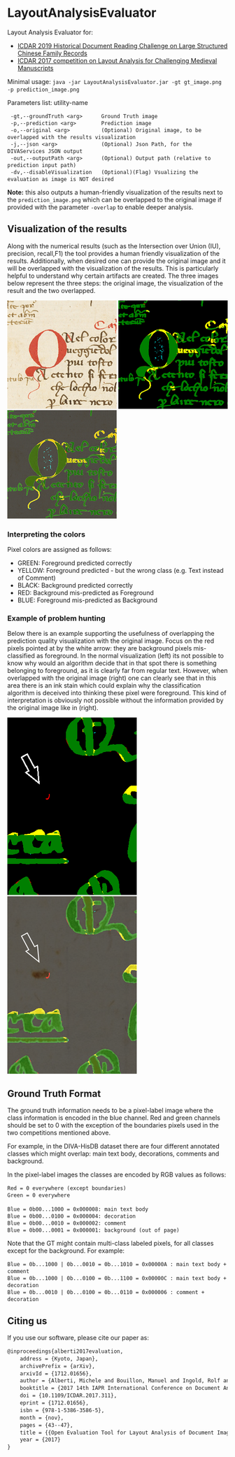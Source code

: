 # LayoutAnalysisEvaluator


Layout Analysis Evaluator for:
  * [ICDAR 2019 Historical Document Reading Challenge on Large Structured Chinese Family Records](https://www.ltu.se/research/subjects/Maskininlarning/ICDAR-2019-HDRC-Chinese?l=en "ICDAR 2019 Historical Document Reading Challenge on Large Structured Chinese Family Records Homepage")
  * [ICDAR 2017 competition on Layout Analysis for Challenging Medieval Manuscripts](https://diuf.unifr.ch/main/hisdoc/icdar2017-hisdoc-layout-comp "ICDAR 2017 competition on Layout Analysis for Challenging Medieval Manuscripts Homepage")

Minimal usage: `java -jar LayoutAnalysisEvaluator.jar -gt gt_image.png -p prediction_image.png`

Parameters list: utility-name
```
 -gt,--groundTruth <arg>      Ground Truth image 
 -p,--prediction <arg>        Prediction image 
 -o,--original <arg>          (Optional) Original image, to be overlapped with the results visualization
 -j,--json <arg>              (Optional) Json Path, for the DIVAServices JSON output
 -out,--outputPath <arg>      (Optional) Output path (relative to prediction input path)                            
 -dv,--disableVisualization   (Optional)(Flag) Vsualizing the evaluation as image is NOT desired
 ```
**Note:** this also outputs a human-friendly visualization of the results next to the
 `prediction_image.png` which can be overlapped to the original image if provided 
 with the parameter `-overlap` to enable deeper analysis. 

## Visualization of the results

Along with the numerical results (such as the Intersection over Union (IU), precision, recall,F1) 
the tool provides a human friendly visualization of the results. 
Additionally, when desired one can provide the original image and it will be overlapped with 
the visualization of the results.
This is particularly helpful to understand why certain artifacts are created. 
The three images below represent the three steps: the original image, the visualization of the result 
and the two overlapped.

![Alt text](examples/original.png?raw=true)
![Alt text](examples/visualization.png?raw=true)
![Alt text](examples/overlap.png?raw=true)

### Interpreting the colors

Pixel colors are assigned as follows:

- GREEN:   Foreground predicted correctly
- YELLOW:  Foreground predicted - but the wrong class (e.g. Text instead of Comment)
- BLACK:   Background predicted correctly
- RED:     Background mis-predicted as Foreground 
- BLUE:    Foreground mis-predicted as Background

### Example of problem hunting

Below there is an example supporting the usefulness of overlapping the prediction quality visualization with the original image.
Focus on the red pixels pointed at by the white arrow: they are background pixels mis-classified as foreground.
In the normal visualization (left) its not possible to know why would an algorithm decide that in that
spot there is something belonging to foreground, as it is clearly far from regular text.
However, when overlapped with the original image (right) one can clearly see that in this area there is an 
ink stain which could explain why the classification algorithm is deceived into thinking these pixel were
foreground. This kind of interpretation is obviously not possible without the information provided by the
original image like in (right).

![Alt text](examples/visualization_error.png?raw=true)
![Alt text](examples/overlap_error.png?raw=true)


## Ground Truth Format

The ground truth information needs to be a pixel-label image where the class information is encoded in the blue
channel. 
Red and green channels should be set to 0 with the exception of the boundaries pixels used in the two competitions mentioned above.

For example, in the DIVA-HisDB dataset there are four different annotated classes which might overlap:
main text body, decorations, comments and background.  

In the pixel-label images the classes are encoded by RGB values as follows:

    Red = 0 everywhere (except boundaries)
    Green = 0 everywhere
    
    Blue = 0b00...1000 = 0x000008: main text body
    Blue = 0b00...0100 = 0x000004: decoration
    Blue = 0b00...0010 = 0x000002: comment
    Blue = 0b00...0001 = 0x000001: background (out of page)

Note that the GT might contain multi-class labeled pixels, for all classes except for the background.
For example:

    Blue = 0b...1000 | 0b...0010 = 0b...1010 = 0x00000A : main text body + comment  
    Blue = 0b...1000 | 0b...0100 = 0b...1100 = 0x00000C : main text body + decoration
    Blue = 0b...0010 | 0b...0100 = 0b...0110 = 0x000006 : comment + decoration


## Citing us

If you use our software, please cite our paper as:

``` latex
@inproceedings{alberti2017evaluation,
    address = {Kyoto, Japan},
    archivePrefix = {arXiv},
    arxivId = {1712.01656},
    author = {Alberti, Michele and Bouillon, Manuel and Ingold, Rolf and Liwicki, Marcus},
    booktitle = {2017 14th IAPR International Conference on Document Analysis and Recognition (ICDAR)},
    doi = {10.1109/ICDAR.2017.311},
    eprint = {1712.01656},
    isbn = {978-1-5386-3586-5},
    month = {nov},
    pages = {43--47},
    title = {{Open Evaluation Tool for Layout Analysis of Document Images}},
    year = {2017}
}
```
